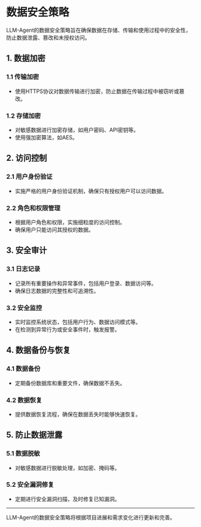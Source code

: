 # 数据安全策略

LLM-Agent的数据安全策略旨在确保数据在存储、传输和使用过程中的安全性，防止数据泄露、篡改和未授权访问。

## 1. 数据加密

### 1.1 传输加密

- 使用HTTPS协议对数据传输进行加密，防止数据在传输过程中被窃听或篡改。

### 1.2 存储加密

- 对敏感数据进行加密存储，如用户密码、API密钥等。
- 使用强加密算法，如AES。

## 2. 访问控制

### 2.1 用户身份验证

- 实施严格的用户身份验证机制，确保只有授权用户可以访问数据。

### 2.2 角色和权限管理

- 根据用户角色和权限，实施细粒度的访问控制。
- 确保用户只能访问其授权的数据。

## 3. 安全审计

### 3.1 日志记录

- 记录所有重要操作和异常事件，包括用户登录、数据访问等。
- 确保日志数据的完整性和可追溯性。

### 3.2 安全监控

- 实时监控系统状态，包括用户行为、数据访问模式等。
- 在检测到异常行为或安全事件时，触发报警。

## 4. 数据备份与恢复

### 4.1 数据备份

- 定期备份数据库和重要文件，确保数据不丢失。

### 4.2 数据恢复

- 提供数据恢复流程，确保在数据丢失时能够快速恢复。

## 5. 防止数据泄露

### 5.1 数据脱敏

- 对敏感数据进行脱敏处理，如加密、掩码等。

### 5.2 安全漏洞修复

- 定期进行安全漏洞扫描，及时修复已知漏洞。

---

LLM-Agent的数据安全策略将根据项目进展和需求变化进行更新和完善。
